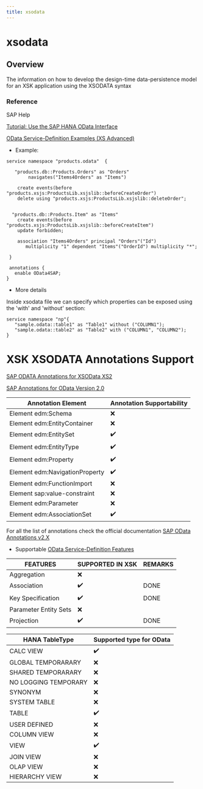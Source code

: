 ```yaml
---
title: xsodata
---
```


xsodata
===

## Overview

The information on how to develop the design-time data-persistence model for an XSK application using the XSODATA syntax

### Reference

SAP Help

[Tutorial: Use the SAP HANA OData Interface](https://help.sap.com/viewer/b3d0daf2a98e49ada00bf31b7ca7a42e/2.0.03/en-US/502dbde2cbeb4f27b0e9b9887b0097b7.html)

[OData Service-Definition Examples (XS Advanced)](https://help.sap.com/viewer/4505d0bdaf4948449b7f7379d24d0f0d/2.0.03/en-US/02e91608eb174dcea6d544aad6ea2e12.html)

* Example:

```
service namespace "products.odata"  {
 
   "products.db::Products.Orders" as "Orders"
   		navigates("Items4Orders" as "Items")

    create events(before "products.xsjs:ProductsLib.xsjslib::beforeCreateOrder")
    delete using "products.xsjs:ProductsLib.xsjslib::deleteOrder";
 
   
  "products.db::Products.Item" as "Items"
    create events(before "products.xsjs:ProductsLib.xsjslib::beforeCreateItem") 
    update forbidden;

    association "Items4Orders" principal "Orders"("Id")
       multiplicity "1" dependent "Items"("OrderId") multiplicity "*";
      
 }
 
 annotations {
   enable OData4SAP;
}
```

* More details

Inside xsodata file we can specify which properties can be exposed using the 'with' and 'without' section:

```
service namespace "np"{
   "sample.odata::table1" as "Table1" without ("COLUMN1");
   "sample.odata::table2" as "Table2" with ("COLUMN1", "COLUMN2");
}
```

# XSK XSODATA Annotations Support

[SAP ODATA Annotations for XSOData XS2](https://github.wdf.sap.corp/xs2/xsodata/blob/cb734da393e83e9e893c10e720af53bd5e43c481/documentation/annotations.md)

[SAP Annotations for OData Version 2.0](https://wiki.scn.sap.com/wiki/display/EmTech/SAP+Annotations+for+OData+Version+2.0)

|Annotation Element            | Annotation Supportability |
| ------------------------------ | ---- |
| Element edm:Schema             | :x:|
| Element edm:EntityContainer    | :x:|
| Element edm:EntitySet          | :heavy_check_mark:|
| Element edm:EntityType         | :heavy_check_mark:|
| Element edm:Property           | :heavy_check_mark:|
| Element edm:NavigationProperty | :heavy_check_mark:|
| Element edm:FunctionImport     | :x:|
| Element sap:value-constraint   | :x:|
| Element edm:Parameter          | :x:|
| Element edm:AssociationSet     | :heavy_check_mark:|

  
For all the list of annotations check the official documentation [SAP OData Annotations v2.X](https://help.sap.com/viewer/4505d0bdaf4948449b7f7379d24d0f0d/2.0.03/en-US/b7fb60b91ee54a75bb03e54af1316229.html)

- Supportable [OData Service-Definition Features](https://help.sap.com/viewer/4505d0bdaf4948449b7f7379d24d0f0d/2.0.03/en-US/fda42888439142dc9984d3560bc68206.html)
     
| FEATURES              | SUPPORTED IN XSK | REMARKS |
| ---------------------  | ---------------- |-----|
| Aggregation            |   :x:     |
| Association              |  :heavy_check_mark:     |DONE|
| Key Specification     |  :heavy_check_mark:    |DONE|
| Parameter Entity Sets |  :x:                 ||
| Projection                |  :heavy_check_mark:   |DONE|

| HANA TableType           | Supported type for OData |
| -------------------- | - |
| CALC VIEW            | :heavy_check_mark: |
| GLOBAL TEMPORARARY   | :x: |
| SHARED TEMPORARARY   | :x: |
| NO LOGGING TEMPORARY | :x: |
| SYNONYM              | :x: |
| SYSTEM TABLE         | :x: |
| TABLE                |  :heavy_check_mark: |
| USER DEFINED         | :x: |
| COLUMN VIEW         | :x: |
| VIEW                 |  :heavy_check_mark: |
| JOIN VIEW            | :x: |
| OLAP VIEW            | :x: |
| HIERARCHY VIEW       | :x: |
